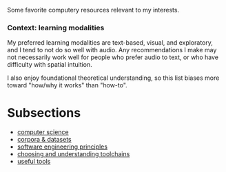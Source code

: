 Some favorite computery resources relevant to my interests.

### Context: learning modalities

My preferred learning modalities are text-based, visual, and exploratory, and I tend to not do so well with audio. Any recommendations I make may not necessarily work well for people who prefer audio to text, or who have difficulty with spatial intuition.

I also enjoy foundational theoretical understanding, so this list biases more toward "how/why it works" than "how-to".


# Subsections
- [computer science](COMPSCI.md)
- [corpora & datasets](CORPORA.md)
- [software engineering principles](ENGINEERING.md)
- [choosing and understanding toolchains](TOOLCHAINS.md)
- [useful tools](UTILS.md)
